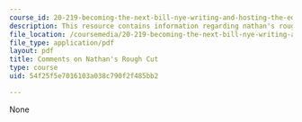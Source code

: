 ```yaml
---
course_id: 20-219-becoming-the-next-bill-nye-writing-and-hosting-the-educational-show-january-iap-2015
description: This resource contains information regarding nathan's rough cut.
file_location: /coursemedia/20-219-becoming-the-next-bill-nye-writing-and-hosting-the-educational-show-january-iap-2015/54f25f5e7016103a038c790f2f485bb2_MIT20_219IAP15_Nathancom.pdf
file_type: application/pdf
layout: pdf
title: Comments on Nathan's Rough Cut
type: course
uid: 54f25f5e7016103a038c790f2f485bb2

---
```

None
